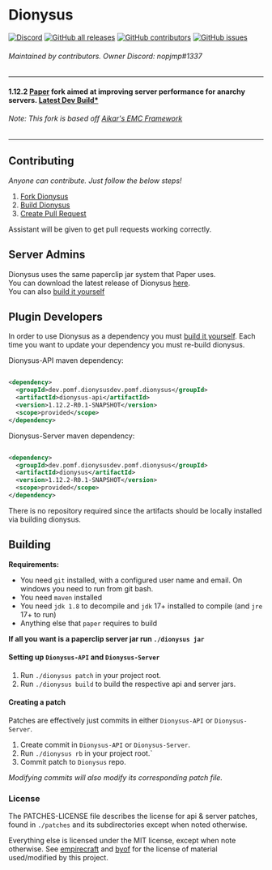 # Dionysus

[![Discord](https://img.shields.io/discord/819436478865997874?label=discord)](https://discord.gg/dV7rp5F4uA)
[![GitHub all releases](https://img.shields.io/github/downloads/nopjmp/Dionysus/total)](https://github.com/nopjmp/Dionysus/releases)
[![GitHub contributors](https://img.shields.io/github/contributors/nopjmp/dionysus)](https://github.com/nopjmp/Dionysus/graphs/contributors) 
[![GitHub issues](https://img.shields.io/github/issues/nopjmp/Dionysus)](https://github.com/nopjmp/Dionysus/issues)

###### Maintained by contributors. Owner Discord: nopjmp#1337 

----

#### 1.12.2 [Paper](https://github.com/PaperMC/Paper) fork aimed at improving server performance for anarchy servers. [Latest Dev Build*](https://nightly.link/nopjmp/Dionysus/workflows/dev/dev/Dionysus-JDK17.zip)
###### Note: This fork is based off [Aikar's EMC Framework](https://github.com/starlis/empirecraft)

----

## Contributing

*Anyone can contribute. Just follow the below steps!* 

1. [Fork Dionysus](https://github.com/nopjmp/Dionysus/fork)
2. [Build Dionysus](https://github.com/nopjmp/Dionysus#building)
3. [Create Pull Request](https://docs.github.com/en/pull-requests/collaborating-with-pull-requests/proposing-changes-to-your-work-with-pull-requests/creating-a-pull-request-from-a-fork)

Assistant will be given to get pull requests working correctly.

## Server Admins

Dionysus uses the same paperclip jar system that Paper uses.  
You can download the latest release of Dionysus [here](https://github.com/nopjmp/Dionysus/releases/latest).   
You can also [build it yourself](https://github.com/nopjmp/Dionysus#building)

## Plugin Developers

In order to use Dionysus as a dependency you must [build it yourself](https://github.com/nopjmp/Dionysus#building).
Each time you want to update your dependency you must re-build dionysus.

Dionysus-API maven dependency:

```xml

<dependency>
  <groupId>dev.pomf.dionysusdev.pomf.dionysus</groupId>
  <artifactId>dionysus-api</artifactId>
  <version>1.12.2-R0.1-SNAPSHOT</version>
  <scope>provided</scope>
</dependency>
```

Dionysus-Server maven dependency:

```xml

<dependency>
  <groupId>dev.pomf.dionysusdev.pomf.dionysus</groupId>
  <artifactId>dionysus</artifactId>
  <version>1.12.2-R0.1-SNAPSHOT</version>
  <scope>provided</scope>
</dependency>
```

There is no repository required since the artifacts should be locally installed
via building dionysus.

## Building

**Requirements:**

- You need `git` installed, with a configured user name and email.
  On windows you need to run from git bash.
- You need `maven` installed
- You need `jdk 1.8` to decompile and `jdk` 17+ installed to compile (and `jre` 17+ to run)
- Anything else that `paper` requires to build

**If all you want is a paperclip server jar run `./dionysus jar`**

#### Setting up `Dionysus-API` and `Dionysus-Server`

1. Run `./dionysus patch` in your project root.
2. Run `./dionysus build` to build the respective api and server jars.

#### Creating a patch

Patches are effectively just commits in either `Dionysus-API` or `Dionysus-Server`.

1. Create commit in `Dionysus-API` or `Dionysus-Server`.
2. Run `./dionysus rb` in your project root.`
3. Commit patch to `Dionysus` repo.

*Modifying commits will also modify its corresponding patch file.*

### License

The PATCHES-LICENSE file describes the license for api & server patches,
found in `./patches` and its subdirectories except when noted otherwise.

Everything else is licensed under the MIT license, except when note otherwise.
See [empirecraft](https://github.com/starlis/empirecraft) and [byof](https://github.com/electronicboy/byof)
for the license of material used/modified by this project.